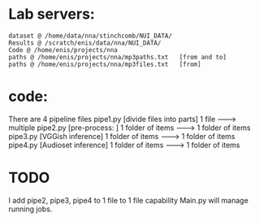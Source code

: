 # Lab servers:
    dataset @ /home/data/nna/stinchcomb/NUI_DATA/
    Results @ /scratch/enis/data/nna/NUI_DATA/
    Code @ /home/enis/projects/nna
    paths @ /home/enis/projects/nna/mp3paths.txt   [from and to]
    paths @ /home/enis/projects/nna/mp3files.txt   [from]


# code:
  There are 4 pipeline files
  pipe1.py  [divide files into parts] 1 file ---> multiple
  pipe2.py  [pre-process: ] 1 folder of items --->  1 folder of items
  pipe3.py  [VGGish inference] 1 folder of items --->  1 folder of items
  pipe4.py  [Audioset inference] 1 folder of items --->  1 folder of items

# TODO
  I add pipe2, pipe3, pipe4 to 1 file to 1 file capability
  Main.py will manage running jobs.

